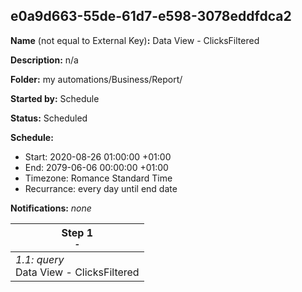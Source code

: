 ## e0a9d663-55de-61d7-e598-3078eddfdca2

**Name** (not equal to External Key)**:** Data View - ClicksFiltered

**Description:** n/a

**Folder:** my automations/Business/Report/

**Started by:** Schedule

**Status:** Scheduled

**Schedule:**

* Start: 2020-08-26 01:00:00 +01:00
* End: 2079-06-06 00:00:00 +01:00
* Timezone: Romance Standard Time
* Recurrance: every day until end date

**Notifications:** _none_


| Step 1<br>_<small>-</small>_ |
| --- |
| _1.1: query_<br>Data View - ClicksFiltered |
